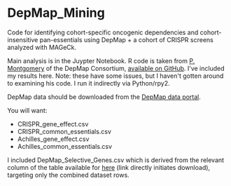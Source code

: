 # DepMap_Mining
Code for identifying cohort-specific oncogenic dependencies and cohort-insensitive pan-essentials using DepMap + a cohort of CRISPR screens analyzed with MAGeCk.

Main analysis is in the Juypter Notebook. R code is taken from [P. Montgomery](https://forum.depmap.org/t/normlrt-code-availability/436/5) of the DepMap Consortium, [available on GitHub](https://gist.github.com/pgm/92bf5b9e3c80187da1ed14618abc4dc9). I've included my results here. Note: these have some issues, but I haven't gotten around to examining his code. I run it indirectly via Python/rpy2.

DepMap data should be downloaded from the [DepMap data portal](https://depmap.org/portal/download/all/).

You will want:
* CRISPR_gene_effect.csv
* CRISPR_common_essentials.csv
* Achilles_gene_effect.csv
* Achilles_common_essentials.csv

I included DepMap_Selective_Genes.csv which is derived from the relevant column of the table available for [here](https://depmap.org/portal/api/download/gene_dep_summary) (link directly initiates download), targeting only the combined dataset rows.
